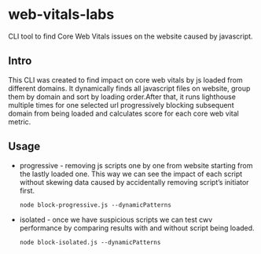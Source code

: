 # web-vitals-labs

CLI tool to find Core Web Vitals issues on the website caused by javascript.

## Intro

This CLI was created to find impact on core web vitals by js loaded from different domains. It dynamically finds all javascript files on website, group them by domain and sort by loading order.After that, it runs lighthouse multiple times for one selected url progressively blocking subsequent domain from being loaded and calculates score for each core web vital metric.

## Usage

- progressive - removing js scripts one by one from website starting from the lastly loaded one. This way we can see the impact of each script without skewing data caused by accidentally removing script’s initiator first.

  `node block-progressive.js --dynamicPatterns`

- isolated - once we have suspicious scripts we can test cwv performance by comparing results with and without script being loaded.

  `node block-isolated.js --dynamicPatterns`
